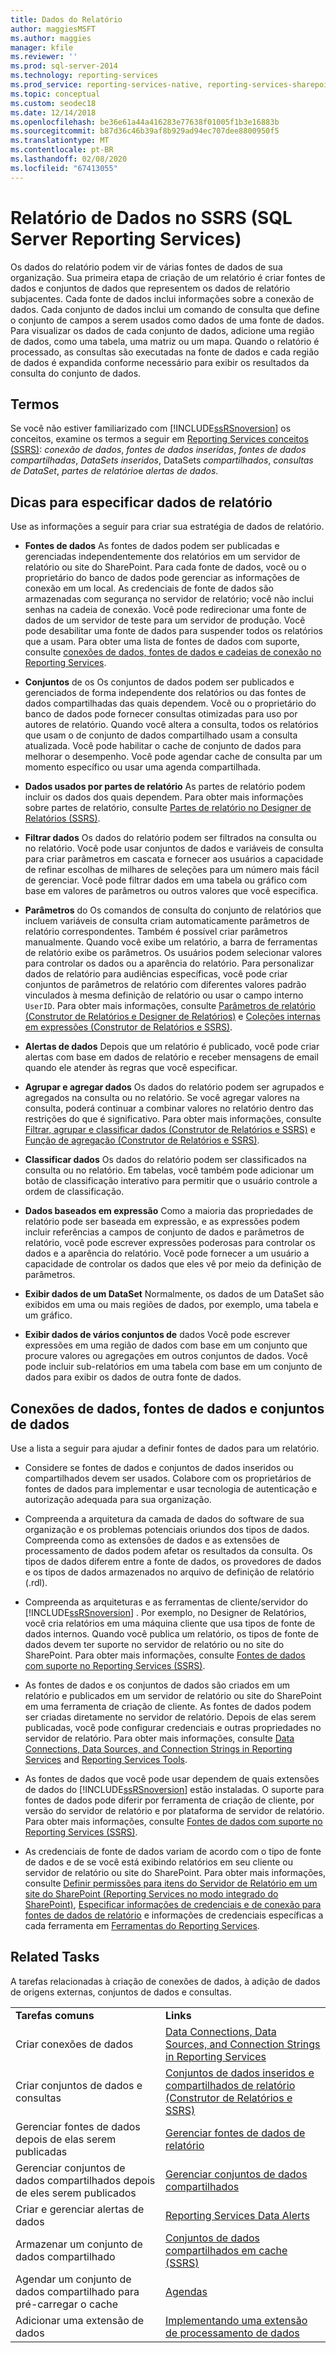 ```yaml
---
title: Dados do Relatório
author: maggiesMSFT
ms.author: maggies
manager: kfile
ms.reviewer: ''
ms.prod: sql-server-2014
ms.technology: reporting-services
ms.prod_service: reporting-services-native, reporting-services-sharepoint
ms.topic: conceptual
ms.custom: seodec18
ms.date: 12/14/2018
ms.openlocfilehash: be36e61a44a416283e77638f01005f1b3e16883b
ms.sourcegitcommit: b87d36c46b39af8b929ad94ec707dee8800950f5
ms.translationtype: MT
ms.contentlocale: pt-BR
ms.lasthandoff: 02/08/2020
ms.locfileid: "67413055"
---
```

# <a name="report-data-in-sql-server-reporting-services-ssrs"></a>Relatório de Dados no SSRS (SQL Server Reporting Services)

  Os dados do relatório podem vir de várias fontes de dados de sua organização. Sua primeira etapa de criação de um relatório é criar fontes de dados e conjuntos de dados que representem os dados de relatório subjacentes. Cada fonte de dados inclui informações sobre a conexão de dados. Cada conjunto de dados inclui um comando de consulta que define o conjunto de campos a serem usados como dados de uma fonte de dados. Para visualizar os dados de cada conjunto de dados, adicione uma região de dados, como uma tabela, uma matriz ou um mapa. Quando o relatório é processado, as consultas são executadas na fonte de dados e cada região de dados é expandida conforme necessário para exibir os resultados da consulta do conjunto de dados.  
  
##  <a name="BkMk_ReportDataTerms"></a> Termos

 Se você não estiver familiarizado com [!INCLUDE[ssRSnoversion](../../includes/ssrsnoversion-md.md)] os conceitos, examine os termos a seguir em [Reporting Services conceitos &#40;SSRS&#41;](../reporting-services-concepts-ssrs.md): *conexão de dados*, *fontes de dados inseridas*, *fontes de dados compartilhadas*, *DataSets inseridos*, DataSets *compartilhados*, *consultas de DataSet*, *partes de relatório*e *alertas de dados*.  
  
##  <a name="BkMk_ReportDataTips"></a>Dicas para especificar dados de relatório

 Use as informações a seguir para criar sua estratégia de dados de relatório.  
  
- **Fontes de dados** As fontes de dados podem ser publicadas e gerenciadas independentemente dos relatórios em um servidor de relatório ou site do SharePoint. Para cada fonte de dados, você ou o proprietário do banco de dados pode gerenciar as informações de conexão em um local. As credenciais de fonte de dados são armazenadas com segurança no servidor de relatório; você não inclui senhas na cadeia de conexão. Você pode redirecionar uma fonte de dados de um servidor de teste para um servidor de produção. Você pode desabilitar uma fonte de dados para suspender todos os relatórios que a usam. Para obter uma lista de fontes de dados com suporte, consulte [conexões de dados, fontes de dados e cadeias de conexão no Reporting Services](../data-connections-data-sources-and-connection-strings-in-reporting-services.md).  
  
- **Conjuntos** de os Os conjuntos de dados podem ser publicados e gerenciados de forma independente dos relatórios ou das fontes de dados compartilhadas das quais dependem. Você ou o proprietário do banco de dados pode fornecer consultas otimizadas para uso por autores de relatório. Quando você altera a consulta, todos os relatórios que usam o de conjunto de dados compartilhado usam a consulta atualizada. Você pode habilitar o cache de conjunto de dados para melhorar o desempenho. Você pode agendar cache de consulta par um momento específico ou usar uma agenda compartilhada.  
  
- **Dados usados por partes de relatório** As partes de relatório podem incluir os dados dos quais dependem. Para obter mais informações sobre partes de relatório, consulte [Partes de relatório no Designer de Relatórios &#40;SSRS&#41;](../report-design/report-parts-in-report-designer-ssrs.md).  
  
- **Filtrar dados** Os dados do relatório podem ser filtrados na consulta ou no relatório. Você pode usar conjuntos de dados e variáveis de consulta para criar parâmetros em cascata e fornecer aos usuários a capacidade de refinar escolhas de milhares de seleções para um número mais fácil de gerenciar. Você pode filtrar dados em uma tabela ou gráfico com base em valores de parâmetros ou outros valores que você especifica.  
  
- **Parâmetros** do Os comandos de consulta do conjunto de relatórios que incluem variáveis de consulta criam automaticamente parâmetros de relatório correspondentes. Também é possível criar parâmetros manualmente. Quando você exibe um relatório, a barra de ferramentas de relatório exibe os parâmetros. Os usuários podem selecionar valores para controlar os dados ou a aparência do relatório. Para personalizar dados de relatório para audiências específicas, você pode criar conjuntos de parâmetros de relatório com diferentes valores padrão vinculados à mesma definição de relatório ou usar o campo interno `UserID`. Para obter mais informações, consulte [Parâmetros de relatório &#40;Construtor de Relatórios e Designer de Relatórios&#41;](../report-design/report-parameters-report-builder-and-report-designer.md) e [Coleções internas em expressões &#40;Construtor de Relatórios e SSRS&#41;](../report-design/built-in-collections-in-expressions-report-builder.md).  
  
- **Alertas de dados** Depois que um relatório é publicado, você pode criar alertas com base em dados de relatório e receber mensagens de email quando ele atender às regras que você especificar.  
  
- **Agrupar e agregar dados** Os dados do relatório podem ser agrupados e agregados na consulta ou no relatório. Se você agregar valores na consulta, poderá continuar a combinar valores no relatório dentro das restrições do que é significativo.  Para obter mais informações, consulte [Filtrar, agrupar e classificar dados &#40;Construtor de Relatórios e SSRS&#41;](../report-design/filter-group-and-sort-data-report-builder-and-ssrs.md) e [Função de agregação &#40;Construtor de Relatórios e SSRS&#41;](../report-design/report-builder-functions-aggregate-function.md).  
  
- **Classificar dados** Os dados do relatório podem ser classificados na consulta ou no relatório. Em tabelas, você também pode adicionar um botão de classificação interativo para permitir que o usuário controle a ordem de classificação.  
  
- **Dados baseados em expressão** Como a maioria das propriedades de relatório pode ser baseada em expressão, e as expressões podem incluir referências a campos de conjunto de dados e parâmetros de relatório, você pode escrever expressões poderosas para controlar os dados e a aparência do relatório. Você pode fornecer a um usuário a capacidade de controlar os dados que eles vê por meio da definição de parâmetros.  
  
- **Exibir dados de um DataSet** Normalmente, os dados de um DataSet são exibidos em uma ou mais regiões de dados, por exemplo, uma tabela e um gráfico.  
  
- **Exibir dados de vários conjuntos de** dados  Você pode escrever expressões em uma região de dados com base em um conjunto que procure valores ou agregações em outros conjuntos de dados. Você pode incluir sub-relatórios em uma tabela com base em um conjunto de dados para exibir os dados de outra fonte de dados.  
  
## <a name="data-connections-data-sources-and-datasets"></a>Conexões de dados, fontes de dados e conjuntos de dados

 Use a lista a seguir para ajudar a definir fontes de dados para um relatório.  
  
- Considere se fontes de dados e conjuntos de dados inseridos ou compartilhados devem ser usados. Colabore com os proprietários de fontes de dados para implementar e usar tecnologia de autenticação e autorização adequada para sua organização.  
  
- Compreenda a arquitetura da camada de dados do software de sua organização e os problemas potenciais oriundos dos tipos de dados. Compreenda como as extensões de dados e as extensões de processamento de dados podem afetar os resultados da consulta. Os tipos de dados diferem entre a fonte de dados, os provedores de dados e os tipos de dados armazenados no arquivo de definição de relatório (.rdl).  
  
- Compreenda as arquiteturas e as ferramentas de cliente/servidor do [!INCLUDE[ssRSnoversion](../../includes/ssrsnoversion-md.md)] . Por exemplo, no Designer de Relatórios, você cria relatórios em uma máquina cliente que usa tipos de fonte de dados internos. Quando você publica um relatório, os tipos de fonte de dados devem ter suporte no servidor de relatório ou no site do SharePoint.  Para obter mais informações, consulte [Fontes de dados com suporte no Reporting Services &#40;SSRS&#41;](../create-deploy-and-manage-mobile-and-paginated-reports.md).  
  
- As fontes de dados e os conjuntos de dados são criados em um relatório e publicados em um servidor de relatório ou site do SharePoint em uma ferramenta de criação de cliente. As fontes de dados podem ser criadas diretamente no servidor de relatório. Depois de elas serem publicadas, você pode configurar credenciais e outras propriedades no servidor de relatório. Para obter mais informações, consulte [Data Connections, Data Sources, and Connection Strings in Reporting Services](../data-connections-data-sources-and-connection-strings-in-reporting-services.md) and [Reporting Services Tools](../tools/reporting-services-tools.md).  
  
- As fontes de dados que você pode usar dependem de quais extensões de dados do [!INCLUDE[ssRSnoversion](../../includes/ssrsnoversion-md.md)] estão instaladas. O suporte para fontes de dados pode diferir por ferramenta de criação de cliente, por versão do servidor de relatório e por plataforma de servidor de relatório. Para obter mais informações, consulte [Fontes de dados com suporte no Reporting Services &#40;SSRS&#41;](../create-deploy-and-manage-mobile-and-paginated-reports.md).  
  
- As credenciais de fonte de dados variam de acordo com o tipo de fonte de dados e de se você está exibindo relatórios em seu cliente ou servidor de relatório ou site do SharePoint. Para obter mais informações, consulte [Definir permissões para itens do Servidor de Relatório em um site do SharePoint &#40;Reporting Services no modo integrado do SharePoint&#41;](../security/set-permissions-for-report-server-items-on-a-sharepoint-site.md), [Especificar informações de credenciais e de conexão para fontes de dados de relatório](../../integration-services/connection-manager/data-sources.md) e informações de credenciais específicas a cada ferramenta em [Ferramentas do Reporting Services](../tools/reporting-services-tools.md).  
  
## <a name="related-tasks"></a>Related Tasks

 A tarefas relacionadas à criação de conexões de dados, à adição de dados de origens externas, conjuntos de dados e consultas.  
  
|||  
|-|-|  
|**Tarefas comuns**|**Links**|  
|Criar conexões de dados|[Data Connections, Data Sources, and Connection Strings in Reporting Services](../data-connections-data-sources-and-connection-strings-in-reporting-services.md)|  
|Criar conjuntos de dados e consultas|[Conjuntos de dados inseridos e compartilhados de relatório &#40;Construtor de Relatórios e SSRS&#41;](report-embedded-datasets-and-shared-datasets-report-builder-and-ssrs.md)|  
|Gerenciar fontes de dados depois de elas serem publicadas|[Gerenciar fontes de dados de relatório](manage-report-data-sources.md)|  
|Gerenciar conjuntos de dados compartilhados depois de eles serem publicados|[Gerenciar conjuntos de dados compartilhados](manage-shared-datasets.md)|  
|Criar e gerenciar alertas de dados|[Reporting Services Data Alerts](../tutorial-creating-a-basic-table-report-report-builder.md)|  
|Armazenar um conjunto de dados compartilhado|[Conjuntos de dados compartilhados em cache &#40;SSRS&#41;](../report-server/cache-shared-datasets-ssrs.md)|  
|Agendar um conjunto de dados compartilhado para pré-carregar o cache|[Agendas](../subscriptions/schedules.md)|  
|Adicionar uma extensão de dados|[Implementando uma extensão de processamento de dados](../extensions/data-processing/implementing-a-data-processing-extension.md)|